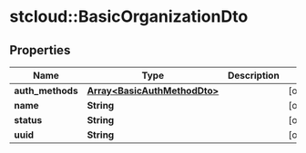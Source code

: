 # stcloud::BasicOrganizationDto

## Properties
| Name             | Type                                                         | Description | Notes      |
| ---------------- | ------------------------------------------------------------ | ----------- | ---------- |
| **auth_methods** | [**Array&lt;BasicAuthMethodDto&gt;**](BasicAuthMethodDto.md) |             | [optional] |
| **name**         | **String**                                                   |             | [optional] |
| **status**       | **String**                                                   |             | [optional] |
| **uuid**         | **String**                                                   |             | [optional] |
